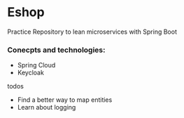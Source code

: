 # Eshop
Practice Repository to lean microservices with Spring Boot
### Conecpts and technologies:
- Spring Cloud
- Keycloak

todos
- Find a better way to map entities
- Learn about logging